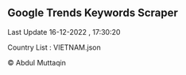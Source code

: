 

## Google Trends Keywords Scraper 
 
Last Update 16-12-2022 , 17:30:20

Country List :
VIETNAM.json



© Abdul Muttaqin 
